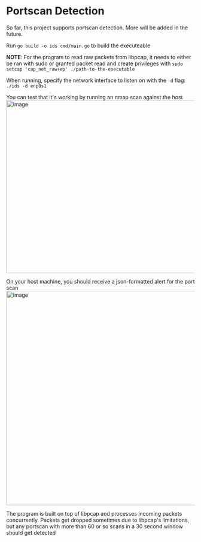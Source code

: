 # Portscan Detection
So far, this project supports portscan detection. More will be added in the future.

Run `go build -o ids cmd/main.go` to build the executeable

**NOTE**: For the program to read raw packets from libpcap, it needs to either be ran with sudo or granted packet read and create privileges with `sudo setcap 'cap_net_raw+ep' ./path-to-the-executable`

When running, specify the network interface to listen on with the `-d` flag:
`./ids -d enp0s1`

You can test that it's working by running an nmap scan against the host
<img width="1620" height="462" alt="image" src="https://github.com/user-attachments/assets/533de030-c5f6-4127-8cfb-947a4e8f5b87" />

On your host machine, you should receive a json-formatted alert for the port scan
<img width="1809" height="573" alt="image" src="https://github.com/user-attachments/assets/e4da739d-2006-4917-9659-1e6b04dcb316" />

The program is built on top of libpcap and processes incoming packets concurrently. Packets get dropped sometimes due to libpcap's limitations, but any portscan with more than 60 or so scans in a 30 second window should get detected
